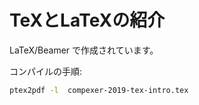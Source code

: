 # TeXとLaTeXの紹介

LaTeX/Beamer で作成されています。

コンパイルの手順:
```bash
ptex2pdf -l  compexer-2019-tex-intro.tex
```